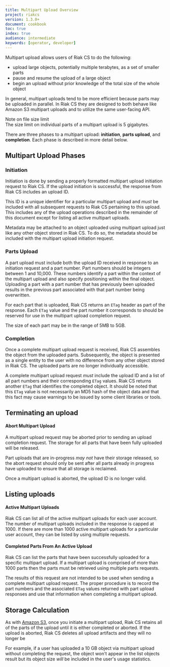 ```yaml
---
title: Multipart Upload Overview
project: riakcs
version: 1.3.0+
document: cookbook
toc: true
index: true
audience: intermediate
keywords: [operator, developer]
---
```


Multipart upload allows users of Riak CS to do the following:

* upload large objects, potentially multiple terabytes, as a set of
  smaller parts
* pause and resume the upload of a large object
* begin an upload without prior knowledge of the total size of the whole
  object

In general, multipart uploads tend to be more efficient because parts
may be uploaded in parallel. In Riak CS they are designed to both behave
like Amazon S3 multipart uploads and to utilize the same user-facing
API.

<div class="note">
<div class="title">Note on file size limit</div>
The size limit on individual parts of a multipart upload is 5 gigabytes.
</div>

There are three phases to a multipart upload: **initiation**, **parts
upload**, and **completion**. Each phase is described in more detail
below.

## Multipart Upload Phases

### Initiation

Initiation is done by sending a properly formatted multipart upload
initiation request to Riak CS. If the upload initiation is successful,
the response from Riak CS includes an upload ID.

This ID is a unique identifier for a particular multipart upload and
*must* be included with all subsequent requests to Riak CS pertaining to
this upload. This includes any of the upload operations described in the
remainder of this document except for listing all active multipart
uploads.

Metadata may be attached to an object uploaded using multipart upload
just like any other object stored in Riak CS. To do so, the metadata
should be included with the multipart upload initiation request.

### Parts Upload

A part upload must include both the upload ID received in response to an
initiation request and a part number. Part numbers should be integers
between 1 and 10,000. These numbers identify a part within the context
of the multipart upload and also specify positioning within the final
object. Uploading a part with a part number that has previously been
uploaded results in the previous part associated with that part number
being overwritten.

For each part that is uploaded, Riak CS returns an `ETag` header as part
of the response. Each `ETag` value and the part number it corresponds to
should be reserved for use in the multipart upload completion request.

The size of each part may be in the range of 5MB to 5GB.

### Completion

Once a complete multipart upload request is received, Riak CS assembles
the object from the uploaded parts. Subsequently, the object is
presented as a single entity to the user with no difference from any
other object stored in Riak CS. The uploaded parts are no longer
individually accessible.

A complete multipart upload request *must* include the upload ID and a
list of all part numbers and their corresponding `ETag` values. Riak CS
returns another `ETag` that identifies the completed object. It should
be noted that this `ETag` value is not necessarily an MD5 hash of the
object data and that this fact may cause warnings to be issued by some
client libraries or tools.

## Terminating an upload

#### Abort Multipart Upload

A multipart upload request may be aborted prior to sending an upload
completion request. The storage for all parts that have been fully
uploaded will be released.

Part uploads that are in-progress *may not* have their storage released,
so the abort request should only be sent after all parts already in
progress have uploaded to ensure that all storage is reclaimed.

Once a multipart upload is aborted, the upload ID is no longer valid.

## Listing uploads

#### Active Multipart Uploads

Riak CS can list all of the active multipart uploads for each user
account. The number of multipart uploads included in the response is
capped at 1000. If there are more than 1000 active multipart uploads for
a particular user account, they can be listed by using multiple
requests.

#### Completed Parts From An Active Upload

Riak CS can list the parts that have been successfully uploaded for a
specific multipart upload. If a multipart upload is comprised of more
than 1000 parts then the parts must be retrieved using multiple parts
requests.

The results of this request are not intended to be used when sending a
complete multipart upload request. The proper procedure is to record the
part numbers and the associated `ETag` values returned with part upload
responses and use that information when completing a multipart upload.

## Storage Calculation

As with [Amazon
S3](http://docs.aws.amazon.com/AmazonS3/latest/dev/mpuoverview.html),
once you initiate a multipart upload, Riak CS retains all of the parts
of the upload until it is either completed or aborted. If the upload is
aborted, Riak CS deletes all upload artifacts and they will no longer be

For example, if a user has uploaded a 10 GB object via multipart upload without
completing the request, the object won't appear in the list objects
result but its object size _will_ be included in the user's usage
statistics.
